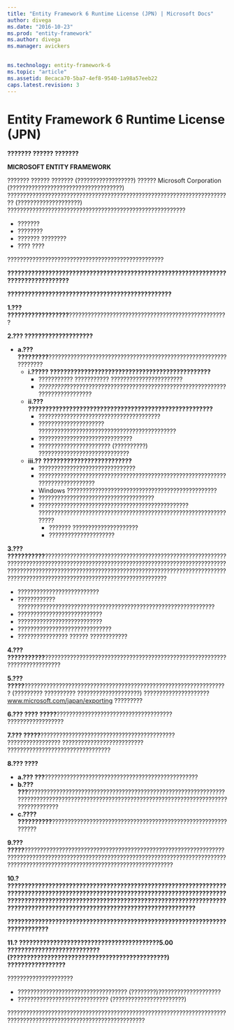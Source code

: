 ```yaml
---
title: "Entity Framework 6 Runtime License (JPN) | Microsoft Docs"
author: divega
ms.date: "2016-10-23"
ms.prod: "entity-framework"
ms.author: divega
ms.manager: avickers
 

ms.technology: entity-framework-6
ms.topic: "article"
ms.assetid: 8ecaca70-5ba7-4ef8-9540-1a98a57eeb22
caps.latest.revision: 3
---
```

# Entity Framework 6 Runtime License (JPN)
**??????? ?????? ???????**

**MICROSOFT ENTITY FRAMEWORK**

??????? ?????? ??????? (??????????????????) ?????? Microsoft Corporation (????????????????????????????????????) ???????????????????????????????????????????????????????????????????????? (????????????????????) ?????????????????????????????????????????????????????????

-   ???????
-   ????????
-   ??????? ????????
-   ???? ????

??????????????????????????????????????????????????

**??????????????????????????????????????????????????????????????????????????????????**

**????????????????????????????????????????????????**

**1.??? ??????????????????**???????????????????????????????????????????????????

**2.??? ????????????????????**

-   **a.??? ?????????**?????????????????????????????????????????????????????????????????
    -   **i.????? ???????????????????????????????????????????????**
        -   ??????????? ??????????? ???????????????????????
        -   *?????????*????????????????????????????????????????????????????????????????????
    -   **ii.??? ??????????????????????????????????????????????????????**
        -   ???????????????????????????????????????
        -   ????????????????????? ????????????????????????????????????????????
        -   ??????????????????????????????
        -   ??????????????????????? (??????????) ?????????????????????????????
    -   **iii.?? ??????????????????????????**
        -   ???????????????????????????????
        -   ??????????????????????????????????????????????????????????????????????????????
        -   Windows ????????????????????????????????????????????????
        -   ?????????????????????????????????????
        -   ???????????????????????????????????????????????? ?????????????????????????????????????????????????????????????????
            -   ??????? ?????????????????????
            -   ?????????????????????

**3.??? ???????????**?????????????????????????????????????????????????????????????????????????????????????????????????????????????????????????????????????????????????????????????????????????????????????????????????????????????????????????????????????????????????????????

-   ??????????????????????????
-   ???????????? ???????????????????????????????????????????????????????????????
-   ???????????????????????????
-   ???????????????????????????
-   ??????????????????????????????
-   ???????????????? ?????? ????????????

**4.??? ???????????**???????????????????????????????????????????????????????????????????????????

**5.??? ?????**????????????????????????????????????????????????????????????????? (????????? ?????????? ????????????????????) ????????????????????? www.microsoft.com/japan/exporting ?????????

**6.??? ???? ?????**????????????????????????????????????? ??????????????????

**7.??? ?????**??????????????????????????????????????????? ????????????????? ?????????????????????????? ?????????????????????????????????

**8.??? ????**

-   **a.??? ???**?????????????????????????????????????????????????
-   **b.??? ???**???????????????????????????????????????????????????????????????????????????????????????????????????????????????????????????????????????????????
-   **c.???? ??????????**??????????????????????????????????????????????????????????????

**9.??? ?????**???????????????????????????????????????????????????????????????????????????????????????????????????????????????????????????????????????????????????????????????????????????????????????????

**10.? ???????????????????????????????????????????????????????????????????????????????????????????????????????????????????????????????????????????????????????????????????????????????????????????????????????????????????????????????????????????????????????**

**????????????????????????????????????????????????????????????????????????????**

**11.? ?????????????????????????????????????????5.00 ??????????????????????????? (??????????????????????????????????????????????) ?????????????????**

?????????????????????

-   ??????????????????????????????????? (????????)????????????????????
-   ????????????????????????????? (???????????????????????)

??????????????????????????????????????????????????????????????????????????????????????????????????????????????????
